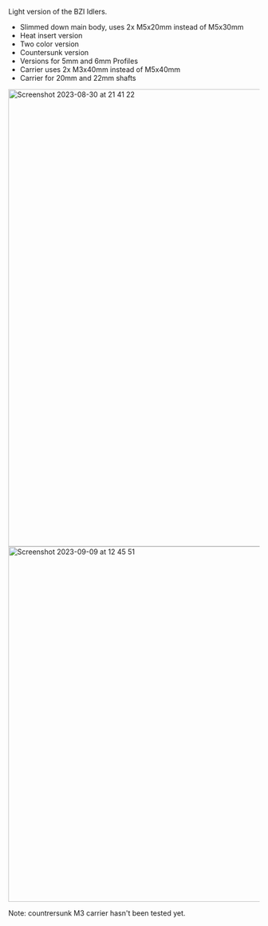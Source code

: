 Light version of the BZI Idlers.
- Slimmed down main body, uses 2x M5x20mm instead of M5x30mm
- Heat insert version
- Two color version
- Countersunk version
- Versions for 5mm and 6mm Profiles
- Carrier uses 2x M3x40mm instead of M5x40mm
- Carrier for 20mm and 22mm shafts 

<img width="915" alt="Screenshot 2023-08-30 at 21 41 22" src="https://github.com/Mosher23/VoronBFI/assets/8256425/52dbaabc-d650-47f7-abcc-c89fd50db9d9">

<img width="711" alt="Screenshot 2023-09-09 at 12 45 51" src="https://github.com/Mosher23/VoronBFI/assets/8256425/a6921c5f-35f8-4489-9b89-38b347c8b0e1">

Note: countrersunk M3 carrier hasn't been tested yet.
